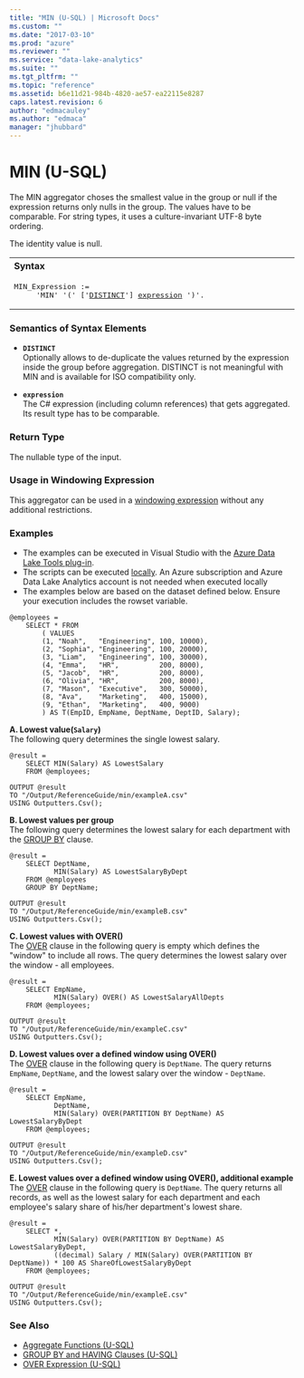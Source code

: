 ```yaml
---
title: "MIN (U-SQL) | Microsoft Docs"
ms.custom: ""
ms.date: "2017-03-10"
ms.prod: "azure"
ms.reviewer: ""
ms.service: "data-lake-analytics"
ms.suite: ""
ms.tgt_pltfrm: ""
ms.topic: "reference"
ms.assetid: b6e11d21-984b-4820-ae57-ea22115e8287
caps.latest.revision: 6
author: "edmacauley"
ms.author: "edmaca"
manager: "jhubbard"
---
```

# MIN (U-SQL)
The MIN aggregator choses the smallest value in the group or null if the expression returns only nulls in the group. The values have to be comparable. For string types, it uses a culture-invariant UTF-8 byte ordering. 

The identity value is null. 

<table><th align="left">Syntax</th><tr><td><pre>
MIN_Expression :=                                                                                        
     'MIN' '(' ['<a href="#dist">DISTINCT</a>'] <a href="#exp">expression</a> ')'.
</pre></td></tr></table>

### Semantics of Syntax Elements 
* <a name="dist"></a>**`DISTINCT`**     
Optionally allows to de-duplicate the values returned by the expression inside the group before aggregation. DISTINCT is not meaningful with MIN and is available for ISO compatibility only. 

* <a name="exp"></a>**`expression`**      
The C# expression (including column references) that gets aggregated. Its result type has to be comparable. 

### Return Type 
The nullable type of the input. 

### Usage in Windowing Expression 
This aggregator can be used in a [windowing expression](../u-sql/over-expression-u-sql.md) without any additional restrictions. 

### Examples
- The examples can be executed in Visual Studio with the [Azure Data Lake Tools plug-in](https://www.microsoft.com/download/details.aspx?id=49504).  
- The scripts can be executed [locally](https://docs.microsoft.com/azure/data-lake-analytics/data-lake-analytics-data-lake-tools-get-started#run-u-sql-locally).  An Azure subscription and Azure Data Lake Analytics account is not needed when executed locally
- The examples below are based on the dataset defined below.  Ensure your execution includes the rowset variable.  
```
@employees = 
    SELECT * FROM 
        ( VALUES
        (1, "Noah",   "Engineering", 100, 10000),
        (2, "Sophia", "Engineering", 100, 20000),
        (3, "Liam",   "Engineering", 100, 30000),
        (4, "Emma",   "HR",          200, 8000),
        (5, "Jacob",  "HR",          200, 8000),
        (6, "Olivia", "HR",          200, 8000),
        (7, "Mason",  "Executive",   300, 50000),
        (8, "Ava",    "Marketing",   400, 15000),
        (9, "Ethan",  "Marketing",   400, 9000) 
        ) AS T(EmpID, EmpName, DeptName, DeptID, Salary);
```

**A.    Lowest value(`Salary`)**   
The following query determines the single lowest salary.
```
@result =
    SELECT MIN(Salary) AS LowestSalary
    FROM @employees;

OUTPUT @result
TO "/Output/ReferenceGuide/min/exampleA.csv"
USING Outputters.Csv();
```

**B.    Lowest values per group**    
The following query determines the lowest salary for each department with the [GROUP BY](../u-sql/group-by-and-having-clauses-u-sql.md) clause.
```
@result =
    SELECT DeptName,
           MIN(Salary) AS LowestSalaryByDept
    FROM @employees
    GROUP BY DeptName;

OUTPUT @result
TO "/Output/ReferenceGuide/min/exampleB.csv"
USING Outputters.Csv();
```
  
**C.    Lowest values with OVER()**   
The [OVER](../u-sql/over-expression-u-sql.md) clause in the following query is empty which defines the "window" to include all rows.  The query determines the lowest salary over the window - all employees.
```
@result =
    SELECT EmpName,
           MIN(Salary) OVER() AS LowestSalaryAllDepts
    FROM @employees;

OUTPUT @result
TO "/Output/ReferenceGuide/min/exampleC.csv"
USING Outputters.Csv();
```

**D.    Lowest values over a defined window using OVER()**    
The [OVER](../u-sql/over-expression-u-sql.md) clause in the following query is `DeptName`.  The query returns `EmpName`, `DeptName`, and the lowest salary over the window - `DeptName`.
```
@result =
    SELECT EmpName,
           DeptName,
           MIN(Salary) OVER(PARTITION BY DeptName) AS LowestSalaryByDept
    FROM @employees;

OUTPUT @result
TO "/Output/ReferenceGuide/min/exampleD.csv"
USING Outputters.Csv();
```

**E.    Lowest values over a defined window using OVER(), additional example**   
The [OVER](../u-sql/over-expression-u-sql.md) clause in the following query is `DeptName`.  The query returns all records, as well as the lowest salary for each department and each employee's salary share of his/her department's lowest share.
```
@result =
    SELECT *,
           MIN(Salary) OVER(PARTITION BY DeptName) AS LowestSalaryByDept,
           ((decimal) Salary / MIN(Salary) OVER(PARTITION BY DeptName)) * 100 AS ShareOfLowestSalaryByDept
    FROM @employees;

OUTPUT @result
TO "/Output/ReferenceGuide/min/exampleE.csv"
USING Outputters.Csv();
```

### See Also 
* [Aggregate Functions (U-SQL)](../u-sql/aggregate-functions-u-sql.md)  
* [GROUP BY and HAVING Clauses (U-SQL)](../u-sql/group-by-and-having-clauses-u-sql.md)
* [OVER Expression (U-SQL)](../u-sql/over-expression-u-sql.md) 
